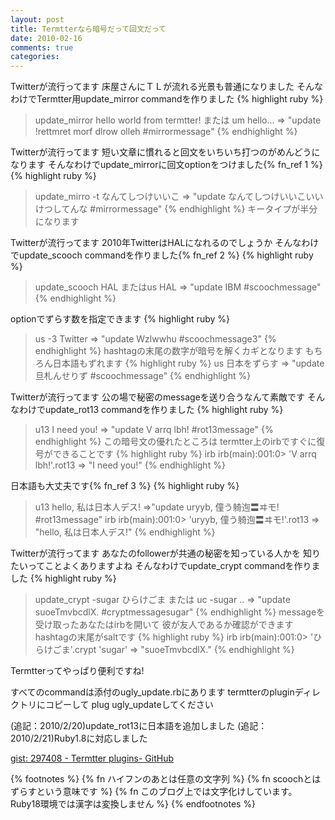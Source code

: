 ```yaml
---
layout: post
title: Termtterなら暗号だって回文だって
date: 2010-02-16
comments: true
categories:
---
```



Twitterが流行ってます
床屋さんにＴＬが流れる光景も普通になりました
そんなわけでTermtter用update_mirror commandを作りました
{% highlight ruby %}
> update_mirror hello world from termtter! または um hello...
 => "update !rettmret morf dlrow olleh #mirrormessage"
{% endhighlight %}

Twitterが流行ってます
短い文章に慣れると回文をいちいち打つのがめんどうになります
そんなわけでupdate_mirrorに回文optionをつけました{% fn_ref 1 %}
{% highlight ruby %}
> update_mirro -t なんてしつけいいこ
 => "update なんてしつけいいこいいけつしてんな #mirrormessage" 
{% endhighlight %}
キータイプが半分になります

Twitterが流行ってます
2010年TwitterはHALになれるのでしょうか
そんなわけでupdate_scooch commandを作りました{% fn_ref 2 %}
{% highlight ruby %}
> update_scooch HAL またはus HAL
 => "update IBM #scoochmessage"
{% endhighlight %}

optionでずらす数を指定できます
{% highlight ruby %}
> us -3 Twitter
 => "update Wzlwwhu #scoochmessage3"
{% endhighlight %}
hashtagの末尾の数字が暗号を解くカギとなります
もちろん日本語もずれます
{% highlight ruby %}
> us 日本をずらす
 => "update 旦札んせりず #scoochmessage" 
{% endhighlight %}

Twitterが流行ってます
公の場で秘密のmessageを送り合うなんて素敵です
そんなわけでupdate_rot13 commandを作りました
{% highlight ruby %}
> u13 I need you!
 => "update V arrq lbh! #rot13message" 
{% endhighlight %}
この暗号文の優れたところは
termtter上のirbですぐに復号ができることです
{% highlight ruby %}
> irb
irb(main):001:0> 'V arrq lbh!'.rot13
 => "I need you!"
{% endhighlight %}

日本語も大丈夫です{% fn_ref 3 %}
{% highlight ruby %}
> u13 hello, 私は日本人デス!
 =>"update uryyb, 僮う&#36536;&#36863;〓ヰモ! #rot13message"
> irb
irb(main):001:0> 'uryyb, 僮う&#36536;&#36863;〓ヰモ!'.rot13
 => "hello, 私は日本人デス!"
{% endhighlight %}

Twitterが流行ってます
あなたのfollowerが共通の秘密を知っている人かを
知りたいってことよくありますよね
そんなわけでupdate_crypt commandを作りました
{% highlight ruby %}
> update_crypt -sugar ひらけごま  または uc -sugar ..
 => "update suoeTmvbcdlX. #cryptmessagesugar"
{% endhighlight %}
messageを受け取ったあなたはirbを開いて
彼が友人であるか確認ができます
hashtagの末尾がsaltです
{% highlight ruby %}
> irb
> irb(main):001:0> 'ひらけごま'.crypt 'sugar'
 => "suoeTmvbcdlX."
{% endhighlight %}

Termtterってやっぱり便利ですね!

すべてのcommandは添付のugly_update.rbにあります
termtterのpluginディレクトリにコピーして
plug ugly_updateしてください

(追記：2010/2/20)update_rot13に日本語を追加しました
(追記：2010/2/21)Ruby1.8に対応しました

[gist: 297408 - Termtter plugins- GitHub](http://gist.github.com/297408)

{% footnotes %}
   {% fn ハイフンのあとは任意の文字列 %}
   {% fn scoochとはずらすという意味です %}
   {% fn このブログ上では文字化けしています。Ruby18環境では漢字は変換しません %}
{% endfootnotes %}
